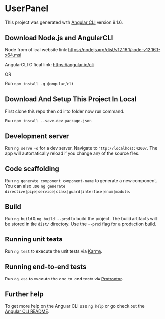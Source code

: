# UserPanel

This project was generated with [Angular CLI](https://github.com/angular/angular-cli) version 9.1.6.

## Download Node.js and AngularCLI
Node from offical website link: https://nodejs.org/dist/v12.16.1/node-v12.16.1-x64.msi

AngularCLI Offical link: https://angular.io/cli

OR

Run `npm install -g @angular/cli`

## Download And Setup This Project In Local

First clone this repo then cd into folder now run command.

Run `npm install --save-dev package.json`

## Development server

Run `ng serve -o` for a dev server. Navigate to `http://localhost:4200/`. The app will automatically reload if you change any of the source files.

## Code scaffolding

Run `ng generate component component-name` to generate a new component. You can also use `ng generate directive|pipe|service|class|guard|interface|enum|module`.

## Build

Run `ng build` & `ng build --prod` to build the project. The build artifacts will be stored in the `dist/` directory. Use the `--prod` flag for a production build.

## Running unit tests

Run `ng test` to execute the unit tests via [Karma](https://karma-runner.github.io).

## Running end-to-end tests

Run `ng e2e` to execute the end-to-end tests via [Protractor](http://www.protractortest.org/).

## Further help

To get more help on the Angular CLI use `ng help` or go check out the [Angular CLI README](https://github.com/angular/angular-cli/blob/master/README.md).
